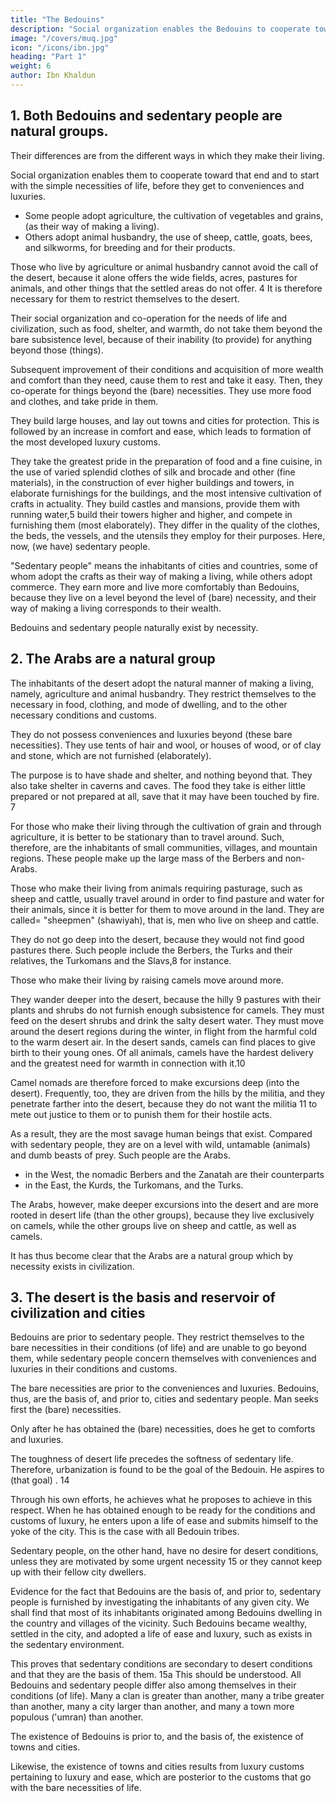 ```yaml
---
title: "The Bedouins"
description: "Social organization enables the Bedouins to cooperate toward that end and to start with the simple necessities of life, before they get to conveniences and luxuries"
image: "/covers/muq.jpg"
icon: "/icons/ibn.jpg"
heading: "Part 1"
weight: 6
author: Ibn Khaldun
---
```




<!-- BEDOUIN CIVILIZATION, SAVAGE NATIONS
AND TRIBES AND THEIR CONDITIONS (OF LIFE) -->

## 1. Both Bedouins and sedentary people are natural groups.

Their differences are from the different ways in which they make their living. 

Social organization enables them to cooperate toward that end and to start with the simple necessities of life, before they get to conveniences and luxuries.

- Some people adopt agriculture, the cultivation of vegetables and grains, (as
their way of making a living). 
- Others adopt animal husbandry, the use of sheep, cattle, goats, bees, and silkworms, for breeding and for their products. 

Those who live by agriculture or animal husbandry cannot avoid the call of the desert, because it alone offers the wide fields, acres, pastures for animals, and other things that the settled areas do not offer. 4 It is therefore necessary for them to restrict themselves to the desert. 

Their social organization and co-operation for the needs of life and civilization, such as food, shelter, and warmth, do not take them beyond the bare subsistence level, because of their inability (to provide) for anything beyond those (things). 

Subsequent improvement of their conditions and acquisition of more wealth and comfort than they need, cause them to rest and take it easy. Then, they co-operate for things beyond the (bare) necessities. They use more food and clothes,
and take pride in them. 

They build large houses, and lay out towns and cities for protection. This is followed by an increase in comfort and ease, which leads to formation of the most developed luxury customs. 

They take the greatest pride in the preparation of food and a fine cuisine, in the use of varied splendid clothes of silk
and brocade and other (fine materials), in the construction of ever higher buildings and towers, in elaborate furnishings for the buildings, and the most intensive cultivation of crafts in actuality. They build castles and mansions, provide them with running water,5 build their towers higher and higher, and compete in furnishing them (most elaborately). They differ in the quality of the clothes, the beds, the vessels, and the utensils they employ for their purposes. Here, now, (we have) sedentary people. 

"Sedentary people" means the inhabitants of cities and countries, some of whom adopt the crafts as their way of making a living, while others adopt commerce. They earn more and live more comfortably than Bedouins, because they live on a level beyond the level of (bare) necessity, and their way of making a living corresponds to their wealth.

Bedouins and sedentary people naturally exist by necessity. 


## 2. The Arabs are a natural group

The inhabitants of the desert adopt the natural manner of making a living, namely, agriculture and animal husbandry. They restrict themselves to the necessary in food, clothing, and mode of dwelling, and to the other necessary conditions and customs. 

They do not possess conveniences and luxuries beyond (these bare necessities). They use tents of hair
and wool, or houses of wood, or of clay and stone, which are not furnished
(elaborately). 

The purpose is to have shade and shelter, and nothing beyond that. They also take shelter in caverns and caves. The food they take is either little prepared or not prepared at all, save that it may have been touched by fire. 7

For those who make their living through the cultivation of grain and through agriculture, it is better to be stationary than to travel around. Such, therefore, are the inhabitants of small communities, villages, and mountain regions. These people make up the large mass of the Berbers and non-Arabs.

Those who make their living from animals requiring pasturage, such as sheep and cattle, usually travel around in order to find pasture and water for their animals, since it is better for them to move around in the land. They are called= "sheepmen" (shawiyah), that is, men who live on sheep and cattle. 

They do not go deep into the desert, because they would not find good pastures there. Such people include the Berbers, the Turks and their relatives, the Turkomans and the Slavs,8 for instance.


Those who make their living by raising camels move around more. 

They wander deeper into the desert, because the hilly 9 pastures with their plants and shrubs do not furnish enough subsistence for camels. They must feed on the desert shrubs and drink the salty desert water. They must move around the desert regions during the winter, in flight from the harmful cold to the warm desert air. In the desert sands, camels can find places to give birth to their young ones. Of all animals, camels have the hardest delivery and the greatest need for warmth in connection with it.10 

Camel nomads are therefore forced to make excursions deep (into the desert). Frequently, too, they are driven from the hills by the militia, and they penetrate farther into the desert, because they do not want the militia 11 to mete out justice to them or to punish them for their hostile acts.

As a result, they are the most savage human beings that exist. Compared with sedentary people, they are on a level with wild, untamable (animals) and dumb beasts of prey. Such people are the Arabs. 

- in the West, the nomadic Berbers and the Zanatah are their counterparts
- in the East, the Kurds, the Turkomans, and the Turks. 

The Arabs, however, make deeper excursions into the desert and are more rooted in desert life (than the other groups), because they live exclusively on camels, while the other groups live on sheep and cattle, as well as camels.

It has thus become clear that the Arabs are a natural group which by necessity exists in civilization.


## 3. The desert is the basis and reservoir of civilization and cities

Bedouins are prior to sedentary people. They restrict themselves to the bare necessities in their conditions (of life) and are unable to go beyond them, while sedentary people concern themselves with conveniences and luxuries in their conditions and customs. 

The bare necessities are prior to the conveniences and luxuries. Bedouins, thus, are the basis of, and prior to, cities and sedentary people. Man seeks first the (bare) necessities. 

Only after he has obtained the (bare) necessities, does he get to comforts and luxuries.

The toughness of desert life precedes the softness of sedentary life. Therefore, urbanization is found to be the goal of the Bedouin. He aspires to (that goal) . 14 

Through his own efforts, he achieves what he proposes to achieve in this respect. When he has obtained enough to be ready for the conditions and customs of luxury, he enters upon a life of ease and submits himself to the yoke of the city. This is the case with all Bedouin tribes. 

Sedentary people, on the other hand, have no desire for desert conditions, unless they are motivated by some urgent necessity 15 or they cannot keep up with their fellow city dwellers.

Evidence for the fact that Bedouins are the basis of, and prior to, sedentary people is furnished by investigating the inhabitants of any given city. We shall find that most of its inhabitants originated among Bedouins dwelling in the country and villages of the vicinity. Such Bedouins became wealthy, settled in the city, and adopted a life of ease and luxury, such as exists in the sedentary environment. 

This proves that sedentary conditions are secondary to desert conditions and that they are the basis of them. 15a This should be understood. All Bedouins and sedentary people differ also among themselves in their conditions (of life). Many a clan is greater than another, many a tribe greater than another, many a city larger than another, and many a town more populous ('umran) than another.

The existence of Bedouins is prior to, and the basis of, the existence of towns and cities. 

Likewise, the existence of towns and cities results from luxury customs pertaining to luxury and ease, which are posterior
to the customs that go with the bare necessities of life.


